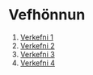# Vefhönnun
1. [Verkefni 1](https://EmilBjarki.github.io/Verkefni-1/index.html)
2. [Verkefni 2](https://EmilBjarki.github.io/Verkefni-2/index2.html)
3. [Verkefni 3](https://EmilBjarki.github.io/Verkefni-3/index3.html)
4. [Verkefni 4](https://EmilBjarki.github.io/Verkefni-4/index4.html)
